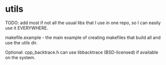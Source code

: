 # utils
TODO: add most if not all the usual libs that I use in one repo, so I can easily use it EVERYWHERE.

makefile.example - the main example of creating makefiles that build all and use the utils dir.

Optional: cpp_backtrace.h can use libbacktrace (BSD-licensed) if available on the system.
